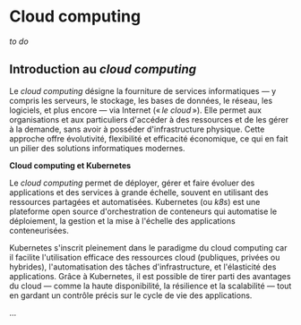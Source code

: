 # Cloud computing

_to do_

## Introduction au _cloud computing_

Le _cloud computing_ désigne la fourniture de services informatiques — y compris les serveurs, le stockage, les bases de données, le réseau, les logiciels, et plus encore — via Internet (« _le cloud_ »). Elle permet aux organisations et aux particuliers d'accéder à des ressources et de les gérer à la demande, sans avoir à posséder d'infrastructure physique. Cette approche offre évolutivité, flexibilité et efficacité économique, ce qui en fait un pilier des solutions informatiques modernes.

**Cloud computing et Kubernetes**

Le _cloud computing_ permet de déployer, gérer et faire évoluer des applications et des services à grande échelle, souvent en utilisant des ressources partagées et automatisées. Kubernetes (ou _k8s_) est une plateforme open source d'orchestration de conteneurs qui automatise le déploiement, la gestion et la mise à l'échelle des applications conteneurisées.

Kubernetes s'inscrit pleinement dans le paradigme du cloud computing car il facilite l'utilisation efficace des ressources cloud (publiques, privées ou hybrides), l'automatisation des tâches d'infrastructure, et l'élasticité des applications. Grâce à Kubernetes, il est possible de tirer parti des avantages du cloud — comme la haute disponibilité, la résilience et la scalabilité — tout en gardant un contrôle précis sur le cycle de vie des applications.

…